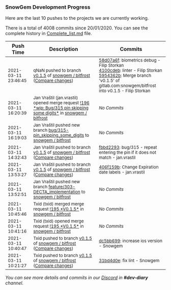 
### SnowGem Development Progress

Here are the last 10 pushes to the projects we are currently working.

There is a total of 4008 commits since 20/01/2020. You can see the complete history in
 [Complete_list.md](Complete_list.md) file.

| Push Time | Description | Commits |
| --- | --- | --- |
| <sub>2021-03-11 23:46:45</sub> | <sub>qNaN pushed to branch [v0\.1\.5](https://gitlab.com/snowgem/bitfrost/commits/v0.1.5) of [snowgem / bitfrost](https://gitlab.com/snowgem/bitfrost) ([Compare changes](https://gitlab.com/snowgem/bitfrost/compare/fbbd229356a9e4c4797ebf3f343dc29a6f511dc3...5954362b55af79e65c231f1b101ff7362634b829))</sub> | <sub>[58d07a6f](https://gitlab.com/snowgem/bitfrost/-/commit/58d07a6f54c7f90bd7769392d4bae3843eefb8c2): biometrics debug - Filip Storkan<br>[4100cdeb](https://gitlab.com/snowgem/bitfrost/-/commit/4100cdebc4c402670f1972171b441d98eb17960d): linter - Filip Storkan<br>[5954362b](https://gitlab.com/snowgem/bitfrost/-/commit/5954362b55af79e65c231f1b101ff7362634b829): Merge branch 'v0.1.5' of gitlab.com:snowgem/bitfrost into v0.1.5 - Filip Storkan</sub> |
| <sub>2021-03-11 16:20:39</sub> | <sub>Jan Vraštil (jan.vrastil) opened merge request [\!196 \*wip: Bug/315 pin skipping some digits\*](https://gitlab.com/snowgem/bitfrost/-/merge_requests/196) in [snowgem / bitfrost](https://gitlab.com/snowgem/bitfrost)</sub> | <sub>_No Commits_</sub> |
| <sub>2021-03-11 16:19:03</sub> | <sub>Jan Vraštil pushed new branch [bug/315\-pin\_skipping\_some\_digits](https://gitlab.com/snowgem/bitfrost/commits/bug/315-pin_skipping_some_digits) to [snowgem / bitfrost](https://gitlab.com/snowgem/bitfrost)</sub> | <sub>_No Commits_</sub> |
| <sub>2021-03-11 14:32:43</sub> | <sub>Jan Vraštil pushed to branch [v0\.1\.5](https://gitlab.com/snowgem/bitfrost/commits/v0.1.5) of [snowgem / bitfrost](https://gitlab.com/snowgem/bitfrost) ([Compare changes](https://gitlab.com/snowgem/bitfrost/compare/406f159b3c74461550f8cee22569420026145acb...fbbd229356a9e4c4797ebf3f343dc29a6f511dc3))</sub> | <sub>[fbbd2293](https://gitlab.com/snowgem/bitfrost/-/commit/fbbd229356a9e4c4797ebf3f343dc29a6f511dc3): bug/315 - repeat entering the pin if it does not match - jan.vrastil</sub> |
| <sub>2021-03-11 13:53:27</sub> | <sub>Jan Vraštil pushed to branch [v0\.1\.5](https://gitlab.com/snowgem/bitfrost/commits/v0.1.5) of [snowgem / bitfrost](https://gitlab.com/snowgem/bitfrost) ([Compare changes](https://gitlab.com/snowgem/bitfrost/compare/dc5bb699124601b72f20efd6c363433477a93d5d...406f159b3c74461550f8cee22569420026145acb))</sub> | <sub>[406f159b](https://gitlab.com/snowgem/bitfrost/-/commit/406f159b3c74461550f8cee22569420026145acb): Change Expiration date labels - jan.vrastil</sub> |
| <sub>2021-03-11 13:52:51</sub> | <sub>Jan Vraštil pushed new branch [feature/303\-DECTA\_implementation](https://gitlab.com/snowgem/bitfrost/commits/feature/303-DECTA_implementation) to [snowgem / bitfrost](https://gitlab.com/snowgem/bitfrost)</sub> | <sub>_No Commits_</sub> |
| <sub>2021-03-11 10:45:46</sub> | <sub>Txid (txid) merged merge request [\!195 \*V0\.1\.5\*](https://gitlab.com/snowgem/bitfrost/-/merge_requests/195) in [snowgem / bitfrost](https://gitlab.com/snowgem/bitfrost)</sub> | <sub>_No Commits_</sub> |
| <sub>2021-03-11 10:41:16</sub> | <sub>Txid (txid) opened merge request [\!195 \*V0\.1\.5\*](https://gitlab.com/snowgem/bitfrost/-/merge_requests/195) in [snowgem / bitfrost](https://gitlab.com/snowgem/bitfrost)</sub> | <sub>_No Commits_</sub> |
| <sub>2021-03-11 10:40:47</sub> | <sub>Txid pushed to branch [v0\.1\.5](https://gitlab.com/snowgem/bitfrost/commits/v0.1.5) of [snowgem / bitfrost](https://gitlab.com/snowgem/bitfrost) ([Compare changes](https://gitlab.com/snowgem/bitfrost/compare/31bd4d0edfa699da38842ad3f40b45307a288b2e...dc5bb699124601b72f20efd6c363433477a93d5d))</sub> | <sub>[dc5bb699](https://gitlab.com/snowgem/bitfrost/-/commit/dc5bb699124601b72f20efd6c363433477a93d5d): increase ios version - Snowgem</sub> |
| <sub>2021-03-11 10:21:27</sub> | <sub>Txid pushed to branch [v0\.1\.5](https://gitlab.com/snowgem/bitfrost/commits/v0.1.5) of [snowgem / bitfrost](https://gitlab.com/snowgem/bitfrost) ([Compare changes](https://gitlab.com/snowgem/bitfrost/compare/bfc85c0c854834858f2ada4050c31d67d754ab58...31bd4d0edfa699da38842ad3f40b45307a288b2e))</sub> | <sub>[31bd4d0e](https://gitlab.com/snowgem/bitfrost/-/commit/31bd4d0edfa699da38842ad3f40b45307a288b2e): fix lint - Snowgem</sub> |

_You can see more details and commits in our [Discord](https://discord.gg/zumGnbg) in **#dev-diary** channel._
